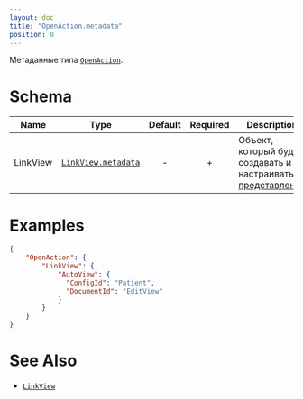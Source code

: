 ```yaml
---
layout: doc
title: "OpenAction.metadata"
position: 0
---
```


Метаданные типа [`OpenAction`](../).

# Schema

|Name|Type|Default|Required|Description|
|----|----|:--:|:--:|-----------|
|LinkView|[`LinkView.metadata`](../../../LinkView/LinkView.metadata/)| - | + |Объект, который будет создавать и настраивать [представление](../../../Elements/View/)|



# Examples

```json
{
	"OpenAction": {
		"LinkView": {
			"AutoView": {
			  "ConfigId": "Patient",
			  "DocumentId": "EditView"
			}
		}
	}
}
```

# See Also

* [`LinkView`](../../../LinkView/)
